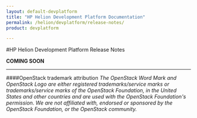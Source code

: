 ```yaml
---
layout: default-devplatform
title: "HP Helion Development Platform Documentation"
permalink: /helion/devplatform/release-notes/
product: devplatform

---
```

<!--UNDER REVISION-->

#HP Helion Development Platform Release Notes

**COMING SOON**


----
####OpenStack trademark attribution
*The OpenStack Word Mark and OpenStack Logo are either registered trademarks/service marks or trademarks/service marks of the OpenStack Foundation, in the United States and other countries and are used with the OpenStack Foundation's permission. We are not affiliated with, endorsed or sponsored by the OpenStack Foundation, or the OpenStack community.*
